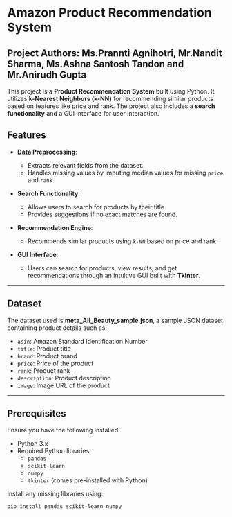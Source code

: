 # Amazon Product Recommendation System
## Project Authors: Ms.Prannti Agnihotri, Mr.Nandit Sharma, Ms.Ashna Santosh Tandon and Mr.Anirudh Gupta

This project is a **Product Recommendation System** built using Python. It utilizes **k-Nearest Neighbors (k-NN)** for recommending similar products based on features like price and rank. The project also includes a **search functionality** and a GUI interface for user interaction.

## Features
- **Data Preprocessing**:
  - Extracts relevant fields from the dataset.
  - Handles missing values by imputing median values for missing `price` and `rank`.

- **Search Functionality**:
  - Allows users to search for products by their title.
  - Provides suggestions if no exact matches are found.

- **Recommendation Engine**:
  - Recommends similar products using `k-NN` based on price and rank.

- **GUI Interface**:
  - Users can search for products, view results, and get recommendations through an intuitive GUI built with **Tkinter**.

---

## Dataset
The dataset used is **meta_All_Beauty_sample.json**, a sample JSON dataset containing product details such as:
- `asin`: Amazon Standard Identification Number
- `title`: Product title
- `brand`: Product brand
- `price`: Price of the product
- `rank`: Product rank
- `description`: Product description
- `image`: Image URL of the product

---

## Prerequisites
Ensure you have the following installed:
- Python 3.x
- Required Python libraries:
  - `pandas`
  - `scikit-learn`
  - `numpy`
  - `tkinter` (comes pre-installed with Python)

Install any missing libraries using:
```bash
pip install pandas scikit-learn numpy
